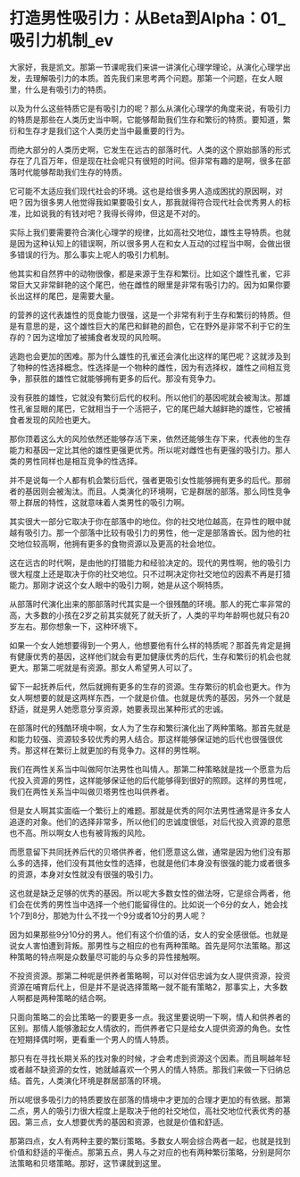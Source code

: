 # 打造男性吸引力：从Beta到Alpha：01_吸引力机制_ev

大家好，我是凯文。那第一节课呢我们来讲一讲演化心理学理论，从演化心理学出发，去理解吸引力的本质。首先我们来思考两个问题。那第一个问题，在女人眼里，什么是有吸引力的特质。

以及为什么这些特质它是有吸引力的呢？那么从演化心理学的角度来说，有吸引力的特质是那些在人类历史当中啊，它能够帮助我们生存和繁衍的特质。要知道，繁衍和生存才是我们这个人类历史当中最重要的行为。

而绝大部分的人类历史啊，它发生在远古的部落时代。人类的这个原始部落的形式存在了几百万年，但是现在社会呢只有很短的时间。但非常有趣的是啊，很多在部落时代能够帮助我们生存的特质。

它可能不太适应我们现代社会的环境。这也是给很多男人造成困扰的原因啊，对吧？因为很多男人他觉得我如果要吸引女人，那我就得符合现代社会优秀男人的标准，比如说我的有钱对吧？我得长得帅，但这是不对的。

实际上我们要需要符合演化心理学的规律，比如高社交地位，雄性主导特质。也就是因为这种认知上的错误啊，所以很多男人在和女人互动的过程当中啊，会做出很多错误的行为。那么事实上呢人的吸引力机制。

他其实和自然界中的动物很像，都是来源于生存和繁衍。比如这个雄性孔雀，它非常巨大又非常鲜艳的这个尾巴，他在雌性的眼里是非常有吸引力的。因为如果你要长出这样的尾巴，是需要大量。

的营养的这代表雄性的觅食能力很强，这是一个非常有利于生存和繁衍的特质。但是有意思的是，这个雄性巨大的尾巴和鲜艳的颜色，它在野外是非常不利于它的生存的？因为这增加了被捕食者发现的风险啊。

逃跑也会更加的困难。那为什么雄性的孔雀还会演化出这样的尾巴呢？这就涉及到了物种的性选择概念。性选择是一个物种的雌性，因为有选择权，雄性之间相互竞争，那获胜的雄性它就能够拥有更多的后代。那没有竞争力。

没有获胜的雄性，它就没有繁衍后代的权利。所以他们的基因呢就会被淘汰。那雄性孔雀显眼的尾巴，它就相当于一个活把子，它的尾巴越大越鲜艳的雄性，它被捕食者发现的风险也更大。

那你顶着这么大的风险依然还能够存活下来，依然还能够生存下来，代表他的生存能力和基因一定比其他的雄性更强更优秀。所以呢对雌性也有更强的吸引力。那人类的男性同样也是相互竞争的性选择。

并不是说每一个人都有机会繁衍后代，强者更吸引女性能够拥有更多的后代。那弱者的基因则会被淘汰。而且。人类演化的环境啊，它是群居的部落。那么同性竞争带上群居的特性，这就意味着人类男性的吸引力啊。

其实很大一部分它取决于你在部落中的地位。你的社交地位越高，在异性的眼中就越有吸引力。那一个部落中比较有吸引力的男性，他一定是部落酋长。因为他的社交地位较高啊，他拥有更多的食物资源以及更高的社会地位。

这在远古的时代啊，是由他的打猎能力和经验决定的。现代的男性啊，他的吸引力很大程度上还是取决于你的社交地位。只不过啊决定你社交地位的因素不再是打猎能力。那刚才说这个女人眼中的吸引力啊，她是从这个啊特质。

从部落时代演化出来的那部落时代其实是一个很残酷的环境。那人的死亡率非常的高，大多数的小孩在2岁之前其实就死了就夭折了，人类的平均年龄啊也就只有20岁左右。那你想象一下，这种环境下。

如果一个女人她想要得到一个男人，他想要他有什么样的特质呢？那首先肯定是拥有健康优秀的基因，这样他们就会有更加健康优秀的后代，生存和繁衍的机会也就更大。那第二呢就是有资源。那女人希望男人可以了。

留下一起抚养后代，然后就拥有更多的生存的资源。生存繁衍的机会也更大。作为女人啊想要的就是这两样东西，一个就是价值。也就是优秀的基因，另外一个就是舒适，就是男人她愿意分享资源，她要表现出某种形式的忠诚。

在部落时代的残酷环境中啊，女人为了生存和繁衍演化出了两种策略。那首先就是和能力较强、资源较多较优秀的男人结合。那这样能够保证她的后代也很强很优秀。那这样在繁衍上就更加的有竞争力。这样的男性啊。

我们在两性关系当中叫做阿尔法男性也叫情人。那第二种策略就是找一个愿意为后代投入资源的男性，这样能够保证他的后代能够得到很好的照顾。这样的男性呢，我们在两性关系当中叫做贝塔男性也叫供养者。

但是女人啊其实面临一个繁衍上的难题。那就是优秀的阿尔法男性通常是许多女人追逐的对象。他们的选择非常多，所以他们的忠诚度很低，对后代投入资源的意愿也不高。所以啊女人也有被背叛的风险。

而愿意留下共同抚养后代的贝塔供养者，他们愿意这么做，通常是因为他们没有那么多的选择，他们没有其他女性的选择，也就是他们本身没有很强的能力或者很多的资源，本身对女性就没有很强的吸引力。

这也就是缺乏足够的优秀的基因。所以呢大多数女性的做法呀，它是综合两者，他们会在优秀的男性当中选择一个他们能留得住的。比如说一个6分的女人，她会找1个7到8分，那她为什么不找一个9分或者10分的男人呢？

因为如果那些9分10分的男人。他们有这个价值的话，女人的安全感很低。也就是说女人害怕遭到背叛。那男性与之相应的也有两种策略。首先是阿尔法策略。那这种策略的特点啊是众数量尽可能的与众多的异性接触啊。

不投资资源。那第二种呢是供养者策略啊，可以对伴侣忠诚为女人提供资源，投资资源在哺育后代上，但是并不是说选择策略一就不能有策略2，那事实上，大多数人啊都是两种策略的结合啊。

只面向策略二的会比策略一的要更多一点。我这里要说明一下啊，情人和供养者的区别。那情人能够激起女人情欲的，而供养者它只是给女人提供资源的角色。女性在短期择偶时啊，更看重一个男人的情人特质。

那只有在寻找长期关系的找对象的时候，才会考虑到资源这个因素。而且啊越年轻或者越不缺资源的女性，她就越喜欢一个男人的情人特质。那我们来做一下归纳总结。首先，人类演化环境是群居部落的环境。

所以呢很多吸引力的特质要放在部落的情境中才更加的合理才更加的有依据。那第二点，男人的吸引力很大程度上是取决于他的社交地位，高社交地位代表优秀的基因。第三点，女人想要优秀的基因和资源，也就是价值和舒适。

那第四点，女人有两种主要的繁衍策略。多数女人啊会综合两者一起，也就是找到价值和舒适的平衡点。那第五点，男人与之对应的也有两种繁衍策略，分别是阿尔法策略和贝塔策略。那好，这节课就到这里。

